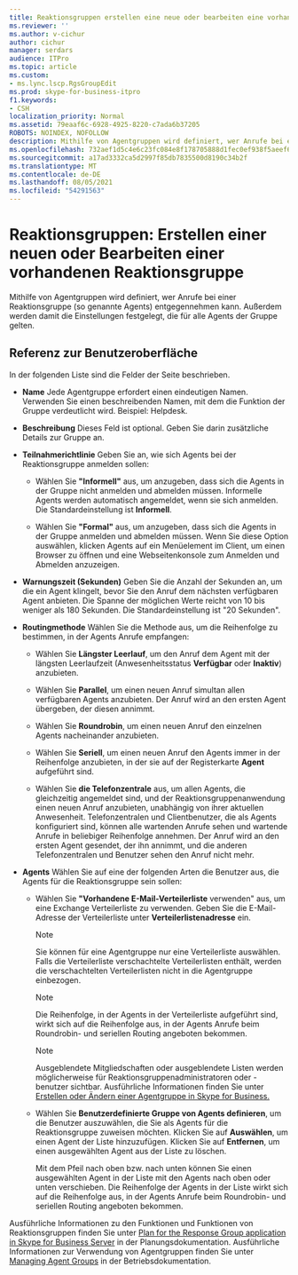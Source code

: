```yaml
---
title: Reaktionsgruppen erstellen eine neue oder bearbeiten eine vorhandene Agentgruppe
ms.reviewer: ''
ms.author: v-cichur
author: cichur
manager: serdars
audience: ITPro
ms.topic: article
ms.custom:
- ms.lync.lscp.RgsGroupEdit
ms.prod: skype-for-business-itpro
f1.keywords:
- CSH
localization_priority: Normal
ms.assetid: 79eaaf6c-6928-4925-8220-c7ada6b37205
ROBOTS: NOINDEX, NOFOLLOW
description: Mithilfe von Agentgruppen wird definiert, wer Anrufe bei einer Reaktionsgruppe (so genannte Agents) entgegennehmen kann. Außerdem werden damit die Einstellungen festgelegt, die für alle Agents der Gruppe gelten.
ms.openlocfilehash: 732aef1d5c4e6c23fc084e8f178705888d1fec0ef938f5aeef65eb250b48f42b
ms.sourcegitcommit: a17ad3332ca5d2997f85db7835500d8190c34b2f
ms.translationtype: MT
ms.contentlocale: de-DE
ms.lasthandoff: 08/05/2021
ms.locfileid: "54291563"
---
```

# <a name="response-groups-create-new-or-edit-existing-agent-group"></a>Reaktionsgruppen: Erstellen einer neuen oder Bearbeiten einer vorhandenen Reaktionsgruppe

Mithilfe von Agentgruppen wird definiert, wer Anrufe bei einer Reaktionsgruppe (so genannte Agents) entgegennehmen kann. Außerdem werden damit die Einstellungen festgelegt, die für alle Agents der Gruppe gelten.

## <a name="ui-reference"></a>Referenz zur Benutzeroberfläche

In der folgenden Liste sind die Felder der Seite beschrieben.

- **Name** Jede Agentgruppe erfordert einen eindeutigen Namen. Verwenden Sie einen beschreibenden Namen, mit dem die Funktion der Gruppe verdeutlicht wird. Beispiel: Helpdesk.

- **Beschreibung** Dieses Feld ist optional. Geben Sie darin zusätzliche Details zur Gruppe an.

- **Teilnahmerichtlinie** Geben Sie an, wie sich Agents bei der Reaktionsgruppe anmelden sollen:

  - Wählen Sie **"Informell"** aus, um anzugeben, dass sich die Agents in der Gruppe nicht anmelden und abmelden müssen. Informelle Agents werden automatisch angemeldet, wenn sie sich anmelden. Die Standardeinstellung ist **Informell**.

  - Wählen Sie **"Formal"** aus, um anzugeben, dass sich die Agents in der Gruppe anmelden und abmelden müssen. Wenn Sie diese Option auswählen, klicken Agents auf ein Menüelement im Client, um einen Browser zu öffnen und eine Webseitenkonsole zum Anmelden und Abmelden anzuzeigen.

- **Warnungszeit (Sekunden)** Geben Sie die Anzahl der Sekunden an, um die ein Agent klingelt, bevor Sie den Anruf dem nächsten verfügbaren Agent anbieten. Die Spanne der möglichen Werte reicht von 10 bis weniger als 180 Sekunden. Die Standardeinstellung ist "20 Sekunden".

- **Routingmethode** Wählen Sie die Methode aus, um die Reihenfolge zu bestimmen, in der Agents Anrufe empfangen:

  - Wählen Sie **Längster Leerlauf**, um den Anruf dem Agent mit der längsten Leerlaufzeit (Anwesenheitsstatus **Verfügbar** oder **Inaktiv**) anzubieten.

  - Wählen Sie **Parallel**, um einen neuen Anruf simultan allen verfügbaren Agents anzubieten. Der Anruf wird an den ersten Agent übergeben, der diesen annimmt.

  - Wählen Sie **Roundrobin**, um einen neuen Anruf den einzelnen Agents nacheinander anzubieten.

  - Wählen Sie **Seriell**, um einen neuen Anruf den Agents immer in der Reihenfolge anzubieten, in der sie auf der Registerkarte **Agent** aufgeführt sind.

  - Wählen Sie **die Telefonzentrale** aus, um allen Agents, die gleichzeitig angemeldet sind, und der Reaktionsgruppenanwendung einen neuen Anruf anzubieten, unabhängig von ihrer aktuellen Anwesenheit. Telefonzentralen und Clientbenutzer, die als Agents konfiguriert sind, können alle wartenden Anrufe sehen und wartende Anrufe in beliebiger Reihenfolge annehmen. Der Anruf wird an den ersten Agent gesendet, der ihn annimmt, und die anderen Telefonzentralen und Benutzer sehen den Anruf nicht mehr.

- **Agents** Wählen Sie auf eine der folgenden Arten die Benutzer aus, die Agents für die Reaktionsgruppe sein sollen:

  - Wählen Sie **"Vorhandene E-Mail-Verteilerliste** verwenden" aus, um eine Exchange Verteilerliste zu verwenden. Geben Sie die E-Mail-Adresse der Verteilerliste unter **Verteilerlistenadresse** ein.

    > [!NOTE]
    > Sie können für eine Agentgruppe nur eine Verteilerliste auswählen. Falls die Verteilerliste verschachtelte Verteilerlisten enthält, werden die verschachtelten Verteilerlisten nicht in die Agentgruppe einbezogen.

    > [!NOTE]
    > Die Reihenfolge, in der Agents in der Verteilerliste aufgeführt sind, wirkt sich auf die Reihenfolge aus, in der Agents Anrufe beim Roundrobin- und seriellen Routing angeboten bekommen.

    > [!NOTE]
    > Ausgeblendete Mitgliedschaften oder ausgeblendete Listen werden möglicherweise für Reaktionsgruppenadministratoren oder -benutzer sichtbar. Ausführliche Informationen finden Sie unter [Erstellen oder Ändern einer Agentgruppe in Skype for Business.](../../../deploy/deploy-enterprise-voice/create-or-modify-an-agent-group.md)

  - Wählen Sie **Benutzerdefinierte Gruppe von Agents definieren**, um die Benutzer auszuwählen, die Sie als Agents für die Reaktionsgruppe zuweisen möchten. Klicken Sie auf **Auswählen**, um einen Agent der Liste hinzuzufügen. Klicken Sie auf **Entfernen**, um einen ausgewählten Agent aus der Liste zu löschen.

    Mit dem Pfeil nach oben bzw. nach unten können Sie einen ausgewählten Agent in der Liste mit den Agents nach oben oder unten verschieben. Die Reihenfolge der Agents in der Liste wirkt sich auf die Reihenfolge aus, in der Agents Anrufe beim Roundrobin- und seriellen Routing angeboten bekommen.

Ausführliche Informationen zu den Funktionen und Funktionen von Reaktionsgruppen finden Sie unter [Plan for the Response Group application in Skype for Business Server](../../../plan-your-deployment/enterprise-voice-solution/response-group.md) in der Planungsdokumentation. Ausführliche Informationen zur Verwendung von Agentgruppen finden Sie unter [Managing Agent Groups](/previous-versions/office/lync-server-2013/lync-server-2013-managing-response-group-agent-groups) in der Betriebsdokumentation.